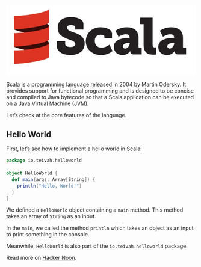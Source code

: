 ![image.scala_logo][logo]

Scala is a programming language released in 2004 by Martin Odersky. It provides support for functional programming and is designed to be concise and compiled to Java bytecode so that a Scala application can be executed on a Java Virtual Machine (JVM).

Let’s check at the core features of the language.

## Hello World

First, let’s see how to implement a hello world in Scala:
```scala
package io.teivah.helloworld

object HelloWorld {
  def main(args: Array[String]) {
    println("Hello, World!")
  }
}
```

We defined a `HelloWorld` object containing a `main` method. This method takes an array of `String` as an input.

In the `main`, we called the method `println` which takes an object as an input to print something in the console.

Meanwhile, `HelloWorld` is also part of the `io.teivah.helloworld` package.

Read more on [Hacker Noon][more].

[logo]: scala.jpg
[more]: https://hackernoon.com/a-10-minute-introduction-to-scala-d1fed19eb74c